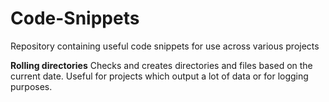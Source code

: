# Code-Snippets
Repository containing useful code snippets for use across various projects

**Rolling directories**
Checks and creates directories and files based on the current date.  Useful for projects which output a lot of data or for logging purposes.
